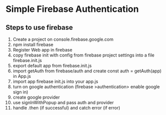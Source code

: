 # Simple Firebase Authentication

## Steps to use firebase

1.  Create a project on console.firebase.google.com
2.  npm install firebase
3.  Register Web app in firebase
4.  copy firebase init with config from firebase project settings into a file firebase.init.js
5.  export default app from firebase.init.js
6.  import getAuth from firebase/auth and create const auth = getAuth(app) in App.js
7.  import app firebase init.js into your app.js
8.  turn on google authentication (firebase >authentication> enable google sign in)
9.  create google provider
10. use signInWithPopup and pass auth and provider
11. handle .then (if successful) and catch error (if error)
